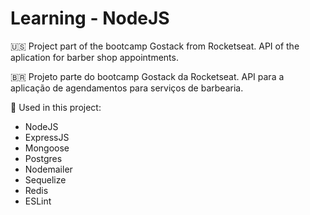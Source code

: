 # Learning - NodeJS

:us: Project part of the bootcamp Gostack from Rocketseat. API of the aplication for barber shop appointments.

:brazil: Projeto parte do bootcamp Gostack da Rocketseat. API para a aplicação de agendamentos para serviços de barbearia.

:toolbox: Used in this project:

- NodeJS
- ExpressJS
- Mongoose
- Postgres
- Nodemailer
- Sequelize
- Redis
- ESLint
